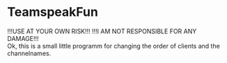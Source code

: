 # TeamspeakFun
!!!USE AT YOUR OWN RISK!!!
!!!I AM NOT RESPONSIBLE FOR ANY DAMAGE!!!</br>
Ok, this is a small little programm for changing the order of clients and the channelnames.
